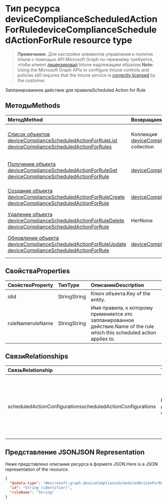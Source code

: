 # <a name="devicecompliancescheduledactionforrule-resource-type"></a><span data-ttu-id="05fae-101">Тип ресурса deviceComplianceScheduledActionForRule</span><span class="sxs-lookup"><span data-stu-id="05fae-101">deviceComplianceScheduledActionForRule resource type</span></span>

> <span data-ttu-id="05fae-102">**Примечание.** Для настройки элементов управления и политик Intune с помощью API Microsoft Graph по-прежнему требуется, чтобы клиент [лицензировал](https://go.microsoft.com/fwlink/?linkid=839381) Intune надлежащим образом.</span><span class="sxs-lookup"><span data-stu-id="05fae-102">**Note:** Using the Microsoft Graph APIs to configure Intune controls and policies still requires that the Intune service is [correctly licensed](https://go.microsoft.com/fwlink/?linkid=839381) by the customer.</span></span>

<span data-ttu-id="05fae-103">Запланированное действие для правила</span><span class="sxs-lookup"><span data-stu-id="05fae-103">Scheduled Action for Rule</span></span>
## <a name="methods"></a><span data-ttu-id="05fae-104">Методы</span><span class="sxs-lookup"><span data-stu-id="05fae-104">Methods</span></span>
|<span data-ttu-id="05fae-105">Метод</span><span class="sxs-lookup"><span data-stu-id="05fae-105">Method</span></span>|<span data-ttu-id="05fae-106">Возвращаемый тип</span><span class="sxs-lookup"><span data-stu-id="05fae-106">Return Type</span></span>|<span data-ttu-id="05fae-107">Описание</span><span class="sxs-lookup"><span data-stu-id="05fae-107">Description</span></span>|
|:---|:---|:---|
|[<span data-ttu-id="05fae-108">Список объектов deviceComplianceScheduledActionForRule</span><span class="sxs-lookup"><span data-stu-id="05fae-108">List deviceComplianceScheduledActionForRules</span></span>](../api/intune_deviceconfig_devicecompliancescheduledactionforrule_list.md)|<span data-ttu-id="05fae-109">Коллекция [deviceComplianceScheduledActionForRule](../resources/intune_deviceconfig_devicecompliancescheduledactionforrule.md)</span><span class="sxs-lookup"><span data-stu-id="05fae-109">[deviceComplianceScheduledActionForRule](../resources/intune_deviceconfig_devicecompliancescheduledactionforrule.md) collection</span></span>|<span data-ttu-id="05fae-110">Список свойств и связей объектов [deviceComplianceScheduledActionForRule](../resources/intune_deviceconfig_devicecompliancescheduledactionforrule.md).</span><span class="sxs-lookup"><span data-stu-id="05fae-110">List properties and relationships of the [deviceComplianceScheduledActionForRule](../resources/intune_deviceconfig_devicecompliancescheduledactionforrule.md) objects.</span></span>|
|[<span data-ttu-id="05fae-111">Получение объекта deviceComplianceScheduledActionForRule</span><span class="sxs-lookup"><span data-stu-id="05fae-111">Get deviceComplianceScheduledActionForRule</span></span>](../api/intune_deviceconfig_devicecompliancescheduledactionforrule_get.md)|[<span data-ttu-id="05fae-112">deviceComplianceScheduledActionForRule</span><span class="sxs-lookup"><span data-stu-id="05fae-112">deviceComplianceScheduledActionForRule</span></span>](../resources/intune_deviceconfig_devicecompliancescheduledactionforrule.md)|<span data-ttu-id="05fae-113">Чтение свойств и связей объекта [deviceComplianceScheduledActionForRule](../resources/intune_deviceconfig_devicecompliancescheduledactionforrule.md).</span><span class="sxs-lookup"><span data-stu-id="05fae-113">Read properties and relationships of the [deviceComplianceScheduledActionForRule](../resources/intune_deviceconfig_devicecompliancescheduledactionforrule.md) object.</span></span>|
|[<span data-ttu-id="05fae-114">Создание объекта deviceComplianceScheduledActionForRule</span><span class="sxs-lookup"><span data-stu-id="05fae-114">Create deviceComplianceScheduledActionForRule</span></span>](../api/intune_deviceconfig_devicecompliancescheduledactionforrule_create.md)|[<span data-ttu-id="05fae-115">deviceComplianceScheduledActionForRule</span><span class="sxs-lookup"><span data-stu-id="05fae-115">deviceComplianceScheduledActionForRule</span></span>](../resources/intune_deviceconfig_devicecompliancescheduledactionforrule.md)|<span data-ttu-id="05fae-116">Создание объекта [deviceComplianceScheduledActionForRule](../resources/intune_deviceconfig_devicecompliancescheduledactionforrule.md).</span><span class="sxs-lookup"><span data-stu-id="05fae-116">Create a new [deviceComplianceScheduledActionForRule](../resources/intune_deviceconfig_devicecompliancescheduledactionforrule.md) object.</span></span>|
|[<span data-ttu-id="05fae-117">Удаление объекта deviceComplianceScheduledActionForRule</span><span class="sxs-lookup"><span data-stu-id="05fae-117">Delete deviceComplianceScheduledActionForRule</span></span>](../api/intune_deviceconfig_devicecompliancescheduledactionforrule_delete.md)|<span data-ttu-id="05fae-118">Нет</span><span class="sxs-lookup"><span data-stu-id="05fae-118">None</span></span>|<span data-ttu-id="05fae-119">Удаляет объект [deviceComplianceScheduledActionForRule](../resources/intune_deviceconfig_devicecompliancescheduledactionforrule.md).</span><span class="sxs-lookup"><span data-stu-id="05fae-119">Deletes a [deviceComplianceScheduledActionForRule](../resources/intune_deviceconfig_devicecompliancescheduledactionforrule.md).</span></span>|
|[<span data-ttu-id="05fae-120">Обновление объекта deviceComplianceScheduledActionForRule</span><span class="sxs-lookup"><span data-stu-id="05fae-120">Update deviceComplianceScheduledActionForRule</span></span>](../api/intune_deviceconfig_devicecompliancescheduledactionforrule_update.md)|[<span data-ttu-id="05fae-121">deviceComplianceScheduledActionForRule</span><span class="sxs-lookup"><span data-stu-id="05fae-121">deviceComplianceScheduledActionForRule</span></span>](../resources/intune_deviceconfig_devicecompliancescheduledactionforrule.md)|<span data-ttu-id="05fae-122">Обновление свойств объекта [deviceComplianceScheduledActionForRule](../resources/intune_deviceconfig_devicecompliancescheduledactionforrule.md).</span><span class="sxs-lookup"><span data-stu-id="05fae-122">Update the properties of a [deviceComplianceScheduledActionForRule](../resources/intune_deviceconfig_devicecompliancescheduledactionforrule.md) object.</span></span>|

## <a name="properties"></a><span data-ttu-id="05fae-123">Свойства</span><span class="sxs-lookup"><span data-stu-id="05fae-123">Properties</span></span>
|<span data-ttu-id="05fae-124">Свойство</span><span class="sxs-lookup"><span data-stu-id="05fae-124">Property</span></span>|<span data-ttu-id="05fae-125">Тип</span><span class="sxs-lookup"><span data-stu-id="05fae-125">Type</span></span>|<span data-ttu-id="05fae-126">Описание</span><span class="sxs-lookup"><span data-stu-id="05fae-126">Description</span></span>|
|:---|:---|:---|
|<span data-ttu-id="05fae-127">id</span><span class="sxs-lookup"><span data-stu-id="05fae-127">id</span></span>|<span data-ttu-id="05fae-128">String</span><span class="sxs-lookup"><span data-stu-id="05fae-128">String</span></span>|<span data-ttu-id="05fae-129">Ключ объекта.</span><span class="sxs-lookup"><span data-stu-id="05fae-129">Key of the entity.</span></span>|
|<span data-ttu-id="05fae-130">ruleName</span><span class="sxs-lookup"><span data-stu-id="05fae-130">ruleName</span></span>|<span data-ttu-id="05fae-131">String</span><span class="sxs-lookup"><span data-stu-id="05fae-131">String</span></span>|<span data-ttu-id="05fae-132">Имя правила, к которому применяется это запланированное действие.</span><span class="sxs-lookup"><span data-stu-id="05fae-132">Name of the rule which this scheduled action applies to.</span></span>|

## <a name="relationships"></a><span data-ttu-id="05fae-133">Связи</span><span class="sxs-lookup"><span data-stu-id="05fae-133">Relationships</span></span>
|<span data-ttu-id="05fae-134">Связь</span><span class="sxs-lookup"><span data-stu-id="05fae-134">Relationship</span></span>|<span data-ttu-id="05fae-135">Тип</span><span class="sxs-lookup"><span data-stu-id="05fae-135">Type</span></span>|<span data-ttu-id="05fae-136">Описание</span><span class="sxs-lookup"><span data-stu-id="05fae-136">Description</span></span>|
|:---|:---|:---|
|<span data-ttu-id="05fae-137">scheduledActionConfigurations</span><span class="sxs-lookup"><span data-stu-id="05fae-137">scheduledActionConfigurations</span></span>|<span data-ttu-id="05fae-138">Коллекция [deviceComplianceActionItem](../resources/intune_deviceconfig_devicecomplianceactionitem.md)</span><span class="sxs-lookup"><span data-stu-id="05fae-138">[deviceComplianceActionItem](../resources/intune_deviceconfig_devicecomplianceactionitem.md) collection</span></span>|<span data-ttu-id="05fae-139">Список конфигураций запланированных действий для этой политики соответствия требованиям.</span><span class="sxs-lookup"><span data-stu-id="05fae-139">The list of scheduled action configurations for this compliance policy.</span></span>|

## <a name="json-representation"></a><span data-ttu-id="05fae-140">Представление JSON</span><span class="sxs-lookup"><span data-stu-id="05fae-140">JSON Representation</span></span>
<span data-ttu-id="05fae-141">Ниже представлено описание ресурса в формате JSON.</span><span class="sxs-lookup"><span data-stu-id="05fae-141">Here is a JSON representation of the resource.</span></span>
<!-- {
  "blockType": "resource",
  "keyProperty": "id",
  "@odata.type": "microsoft.graph.deviceComplianceScheduledActionForRule"
}
-->
``` json
{
  "@odata.type": "#microsoft.graph.deviceComplianceScheduledActionForRule",
  "id": "String (identifier)",
  "ruleName": "String"
}
```




